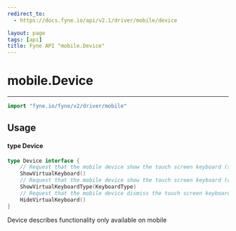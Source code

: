 ```yaml
---
redirect_to:
  - https://docs.fyne.io/api/v2.1/driver/mobile/device

layout: page
tags: [api]
title: Fyne API "mobile.Device"
---
```



# mobile.Device
---
```go
import "fyne.io/fyne/v2/driver/mobile"
```

## Usage

#### type Device

```go
type Device interface {
	// Request that the mobile device show the touch screen keyboard (standard layout)
	ShowVirtualKeyboard()
	// Request that the mobile device show the touch screen keyboard (custom layout)
	ShowVirtualKeyboardType(KeyboardType)
	// Request that the mobile device dismiss the touch screen keyboard
	HideVirtualKeyboard()
}
```

Device describes functionality only available on mobile
